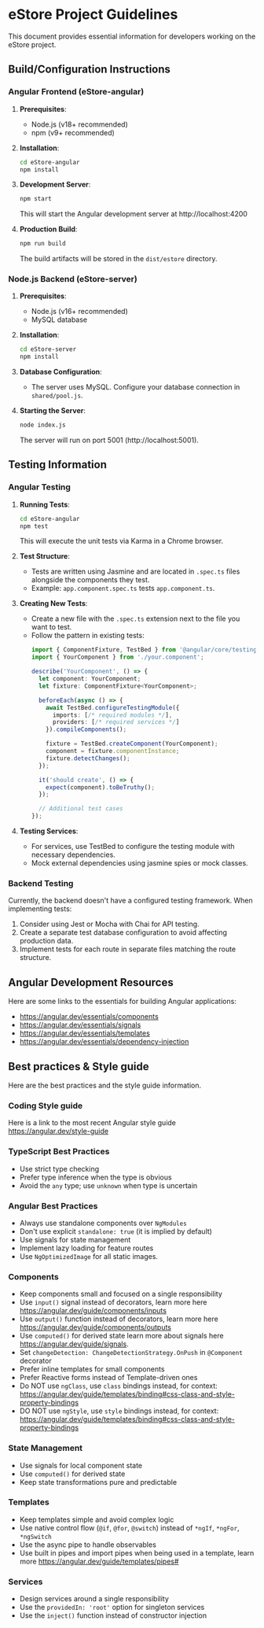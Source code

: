 # eStore Project Guidelines

This document provides essential information for developers working on the eStore project.

## Build/Configuration Instructions

### Angular Frontend (eStore-angular)

1. **Prerequisites**:
   - Node.js (v18+ recommended)
   - npm (v9+ recommended)

2. **Installation**:
   ```bash
   cd eStore-angular
   npm install
   ```

3. **Development Server**:
   ```bash
   npm start
   ```
   This will start the Angular development server at http://localhost:4200

4. **Production Build**:
   ```bash
   npm run build
   ```
   The build artifacts will be stored in the `dist/estore` directory.

### Node.js Backend (eStore-server)

1. **Prerequisites**:
   - Node.js (v16+ recommended)
   - MySQL database

2. **Installation**:
   ```bash
   cd eStore-server
   npm install
   ```

3. **Database Configuration**:
   - The server uses MySQL. Configure your database connection in `shared/pool.js`.

4. **Starting the Server**:
   ```bash
   node index.js
   ```
   The server will run on port 5001 (http://localhost:5001).

## Testing Information

### Angular Testing

1. **Running Tests**:
   ```bash
   cd eStore-angular
   npm test
   ```
   This will execute the unit tests via Karma in a Chrome browser.

2. **Test Structure**:
   - Tests are written using Jasmine and are located in `.spec.ts` files alongside the components they test.
   - Example: `app.component.spec.ts` tests `app.component.ts`.

3. **Creating New Tests**:
   - Create a new file with the `.spec.ts` extension next to the file you want to test.
   - Follow the pattern in existing tests:
     ```typescript
     import { ComponentFixture, TestBed } from '@angular/core/testing';
     import { YourComponent } from './your.component';

     describe('YourComponent', () => {
       let component: YourComponent;
       let fixture: ComponentFixture<YourComponent>;

       beforeEach(async () => {
         await TestBed.configureTestingModule({
           imports: [/* required modules */],
           providers: [/* required services */]
         }).compileComponents();

         fixture = TestBed.createComponent(YourComponent);
         component = fixture.componentInstance;
         fixture.detectChanges();
       });

       it('should create', () => {
         expect(component).toBeTruthy();
       });

       // Additional test cases
     });
     ```

4. **Testing Services**:
   - For services, use TestBed to configure the testing module with necessary dependencies.
   - Mock external dependencies using jasmine spies or mock classes.

### Backend Testing

Currently, the backend doesn't have a configured testing framework. When implementing tests:

1. Consider using Jest or Mocha with Chai for API testing.
2. Create a separate test database configuration to avoid affecting production data.
3. Implement tests for each route in separate files matching the route structure.

## Angular Development Resources

Here are some links to the essentials for building Angular applications:
- https://angular.dev/essentials/components
- https://angular.dev/essentials/signals
- https://angular.dev/essentials/templates
- https://angular.dev/essentials/dependency-injection

## Best practices & Style guide

Here are the best practices and the style guide information.

### Coding Style guide

Here is a link to the most recent Angular style guide https://angular.dev/style-guide

### TypeScript Best Practices

- Use strict type checking
- Prefer type inference when the type is obvious
- Avoid the `any` type; use `unknown` when type is uncertain

### Angular Best Practices

- Always use standalone components over `NgModules`
- Don't use explicit `standalone: true` (it is implied by default)
- Use signals for state management
- Implement lazy loading for feature routes
- Use `NgOptimizedImage` for all static images.

### Components

- Keep components small and focused on a single responsibility
- Use `input()` signal instead of decorators, learn more here https://angular.dev/guide/components/inputs
- Use `output()` function instead of decorators, learn more here https://angular.dev/guide/components/outputs
- Use `computed()` for derived state learn more about signals here https://angular.dev/guide/signals.
- Set `changeDetection: ChangeDetectionStrategy.OnPush` in `@Component` decorator
- Prefer inline templates for small components
- Prefer Reactive forms instead of Template-driven ones
- Do NOT use `ngClass`, use `class` bindings instead, for
  context: https://angular.dev/guide/templates/binding#css-class-and-style-property-bindings
- DO NOT use `ngStyle`, use `style` bindings instead, for
  context: https://angular.dev/guide/templates/binding#css-class-and-style-property-bindings

### State Management

- Use signals for local component state
- Use `computed()` for derived state
- Keep state transformations pure and predictable

### Templates

- Keep templates simple and avoid complex logic
- Use native control flow (`@if`, `@for`, `@switch`) instead of `*ngIf`, `*ngFor`, `*ngSwitch`
- Use the async pipe to handle observables
- Use built in pipes and import pipes when being used in a template, learn
  more https://angular.dev/guide/templates/pipes#

### Services

- Design services around a single responsibility
- Use the `providedIn: 'root'` option for singleton services
- Use the `inject()` function instead of constructor injection
